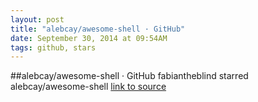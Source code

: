 ```yaml
---
layout: post
title: "alebcay/awesome-shell · GitHub"
date: September 30, 2014 at 09:54AM
tags: github, stars
---
```

##alebcay/awesome-shell · GitHub
fabiantheblind starred alebcay/awesome-shell
[link to source](http://ift.tt/1xYGfJl) 
